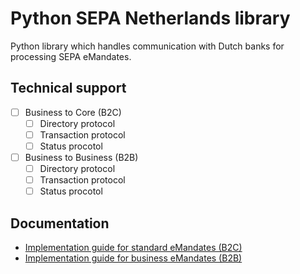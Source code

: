 # Python SEPA Netherlands library

Python library which handles communication with Dutch banks for processing SEPA eMandates.

## Technical support
- [ ] Business to Core (B2C)
    - [ ] Directory protocol
    - [ ] Transaction protocol
    - [ ] Status procotol
- [ ] Business to Business (B2B)
    - [ ] Directory protocol
    - [ ] Transaction protocol
    - [ ] Status procotol

## Documentation
- [Implementation guide for standard eMandates (B2C)](https://www.incassomachtigen.nl/wp-uploads/eMandates-Implementation-Guide-B2C.pdf)
- [Implementation guide for business eMandates (B2B)](http://www.incassomachtigen.nl/wp-uploads/eMandates-Implementation-Guide-B2B.pdf)
